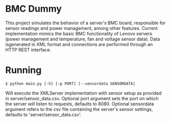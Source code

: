 
BMC Dummy
=========

This project simulates the behavior of a server's BMC board, responsible for
sensor readings and power management, among other features. Current
implementation mimics the basic BMC functionality of Lenovo servers (power
management and temperature, fan and voltage sensor data). Data isgenerated in
XML format and connections are performed through an HTTP REST interface.


Running
=======

``$ python main.py [-h] [-p PORT] [--sensordata SENSORDATA]``

Will execute the XMLServer implementation with sensor setup as provided in
server/sensor\_data.csv. Optional port argument sets the port on which the
server will listen to requests, defaults to 8080. Optional sensordata argument
refers to the csv file containing the server's sensor settings, defaults to
'server/sensor\_data.csv'.

